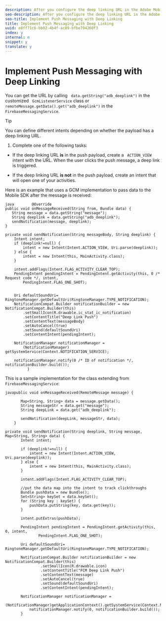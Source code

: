 ```yaml
---
description: After you configure the deep linking URL in the Adobe Mobile Services UI, this URL will be in the push payload with the adb_deeplink key.
seo-description: After you configure the deep linking URL in the Adobe Mobile Services UI, this URL will be in the push payload with the adb_deeplink key.
seo-title: Implement Push Messaging with Deep Linking
title: Implement Push Messaging with Deep Linking
uuid: e8ff71c6-bb02-4b4f-ac89-bfbe794260f3
index: y
internal: n
snippet: y
translate: y
---
```


# Implement Push Messaging with Deep Linking

You can get the URL by calling ` data.getString("adb_deeplink")` in the customized ` GcmListenerService` class or ` remoteMessage.getData().get("adb_deeplink")` in the ` FirebaseMessagingService`. 


>[!TIP]
>
>You can define different intents depending on whether the payload has a deep linking URL.




1. Complete one of the following tasks:



* If the deep linking URL **is** in the push payload, create a ` ACTION_VIEW` intent with the URL. When the user clicks the push message, a deep link is triggered. 

* If the deep linking URL **is not** in the push payload, create an intent that will open one of your activities.


Here is an example that uses a GCM implementation to pass data to the Mobile SDK after the message is received: 
```
java        @Override 
public void onMessageReceived(String from, Bundle data) { 
   String message = data.getString("message"); 
   String deeplink = data.getString("adb_deeplink"); 
   sendNotification(message, deeplink); 
} 
  
private void sendNotification(String messageBody, String deeplink) { 
    Intent intent; 
    if (deeplink!=null) { 
        intent = new Intent(Intent.ACTION_VIEW, Uri.parse(deeplink)); 
    } else { 
        intent = new Intent(this, MainActivity.class); 
    } 
  
    intent.addFlags(Intent.FLAG_ACTIVITY_CLEAR_TOP); 
    PendingIntent pendingIntent = PendingIntent.getActivity(this, 0 /* Request code */, intent, 
        PendingIntent.FLAG_ONE_SHOT); 
  
  
    Uri defaultSoundUri= RingtoneManager.getDefaultUri(RingtoneManager.TYPE_NOTIFICATION); 
    NotificationCompat.Builder notificationBuilder = new NotificationCompat.Builder(this) 
        .setSmallIcon(R.drawable.ic_stat_ic_notification) 
        .setContentTitle("Deep Link Push") 
        .setContentText(messageBody) 
        .setAutoCancel(true) 
        .setSound(defaultSoundUri) 
        .setContentIntent(pendingIntent); 
  
    NotificationManager notificationManager = 
        (NotificationManager) getSystemService(Context.NOTIFICATION_SERVICE); 
  
    notificationManager.notify(0 /* ID of notification */, notificationBuilder.build()); 
          } 

```


This is a sample implementation for the class extending from ` FirebaseMessagingService`: 
```
javapublic void onMessageReceived(RemoteMessage message) { 
 
       Map<String, String> data = message.getData(); 
       String messageStr = data.get("message"); 
       String deepLink = data.get("adb_deeplink"); 
 
       sendNotification(deepLink, messageStr, data); 
    } 
 
private void sendNotification(String deeplink, String message, Map<String, String> data) { 
       Intent intent; 
 
       if (deeplink!=null) { 
           intent = new Intent(Intent.ACTION_VIEW, Uri.parse(deeplink)); 
       } else { 
           intent = new Intent(this, MainActivity.class); 
       } 
 
       intent.addFlags(Intent.FLAG_ACTIVITY_CLEAR_TOP); 
 
       //put the data map into the intent to track clickthroughs 
       Bundle pushData = new Bundle(); 
       Set<String> keySet = data.keySet(); 
       for (String key : keySet) { 
           pushData.putString(key, data.get(key)); 
       } 
 
       intent.putExtras(pushData); 
 
       PendingIntent pendingIntent = PendingIntent.getActivity(this, 0, intent, 
               PendingIntent.FLAG_ONE_SHOT); 
 
       Uri defaultSoundUri= RingtoneManager.getDefaultUri(RingtoneManager.TYPE_NOTIFICATION); 
 
       NotificationCompat.Builder notificationBuilder = new NotificationCompat.Builder(this) 
                .setSmallIcon(R.drawable.icon) 
                .setContentTitle("FCM Deep Link Push") 
                .setContentText(message) 
                .setAutoCancel(true) 
                .setSound(defaultSoundUri) 
                .setContentIntent(pendingIntent); 
 
       NotificationManager notificationManager =  
       (NotificationManager)getApplicationContext().getSystemService(Context.NOTIFICATION_SERVICE); 
           notificationManager.notify(0, notificationBuilder.build()); 
       } 

```

